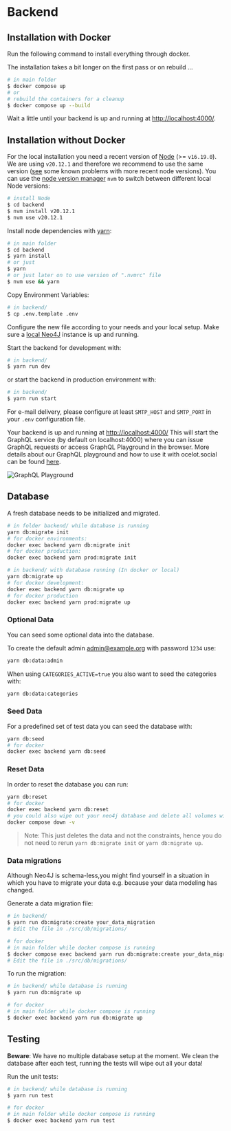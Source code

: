 # Backend

## Installation with Docker

Run the following command to install everything through docker.

The installation takes a bit longer on the first pass or on rebuild ...

```sh
# in main folder
$ docker compose up
# or
# rebuild the containers for a cleanup
$ docker compose up --build
```

Wait a little until your backend is up and running at [http://localhost:4000/](http://localhost:4000/).

## Installation without Docker

For the local installation you need a recent version of
[Node](https://nodejs.org/en/) (&gt;= `v16.19.0`). We are using
`v20.12.1` and therefore we recommend to use the same version
([see](https://github.com/Ocelot-Social-Community/Ocelot-Social/issues/4082)
some known problems with more recent node versions). You can use the
[node version manager](https://github.com/nvm-sh/nvm) `nvm` to switch
between different local Node versions:

```sh
# install Node
$ cd backend
$ nvm install v20.12.1
$ nvm use v20.12.1
```

Install node dependencies with [yarn](https://yarnpkg.com/en/):

```sh
# in main folder
$ cd backend
$ yarn install
# or just
$ yarn
# or just later on to use version of ".nvmrc" file
$ nvm use && yarn
```

Copy Environment Variables:

```sh
# in backend/
$ cp .env.template .env
```

Configure the new file according to your needs and your local setup. Make sure
a [local Neo4J](http://localhost:7474) instance is up and running.

Start the backend for development with:

```sh
# in backend/
$ yarn run dev
```

or start the backend in production environment with:

```sh
# in backend/
$ yarn run start
```

For e-mail delivery, please configure at least `SMTP_HOST` and `SMTP_PORT` in
your `.env` configuration file.

Your backend is up and running at [http://localhost:4000/](http://localhost:4000/)
This will start the GraphQL service \(by default on localhost:4000\) where you
can issue GraphQL requests or access GraphQL Playground in the browser.
More details about our GraphQL playground and how to use it with ocelot.social can be found [here](./src/graphql/GraphQL-Playground.md).

![GraphQL Playground](../.gitbook/assets/graphql-playground.png)

## Database

A fresh database needs to be initialized and migrated.

```sh
# in folder backend/ while database is running
yarn db:migrate init
# for docker environments:
docker exec backend yarn db:migrate init
# for docker production:
docker exec backend yarn prod:migrate init
```

```sh
# in backend/ with database running (In docker or local)
yarn db:migrate up
# for docker development:
docker exec backend yarn db:migrate up
# for docker production
docker exec backend yarn prod:migrate up
```

### Optional Data

You can seed some optional data into the database.

To create the default admin <admin@example.org> with password `1234` use:

```sh
yarn db:data:admin
```

When using `CATEGORIES_ACTIVE=true` you also want to seed the categories with:

```sh
yarn db:data:categories
```

### Seed Data

For a predefined set of test data you can seed the database with:

```sh
yarn db:seed
# for docker
docker exec backend yarn db:seed
```

### Reset Data

In order to reset the database you can run:

```sh
yarn db:reset
# for docker
docker exec backend yarn db:reset
# you could also wipe out your neo4j database and delete all volumes with:
docker compose down -v
```

> Note: This just deletes the data and not the constraints, hence you do not need to rerun `yarn db:migrate init` or `yarn db:migrate up`.

### Data migrations

Although Neo4J is schema-less,you might find yourself in a situation in which
you have to migrate your data e.g. because your data modeling has changed.

Generate a data migration file:

```sh
# in backend/
$ yarn run db:migrate:create your_data_migration
# Edit the file in ./src/db/migrations/

# for docker
# in main folder while docker compose is running
$ docker compose exec backend yarn run db:migrate:create your_data_migration
# Edit the file in ./src/db/migrations/
```

To run the migration:

```sh
# in backend/ while database is running
$ yarn run db:migrate up

# for docker
# in main folder while docker compose is running
$ docker exec backend yarn run db:migrate up
```

## Testing

**Beware**: We have no multiple database setup at the moment. We clean the
database after each test, running the tests will wipe out all your data!

Run the unit tests:

```sh
# in backend/ while database is running
$ yarn run test

# for docker
# in main folder while docker compose is running
$ docker exec backend yarn run test
```

